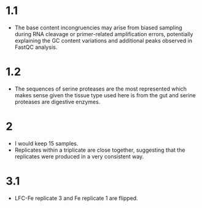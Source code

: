 # 1.1
- The base content incongruencies may arise from biased sampling during RNA cleavage or primer-related amplification errors, potentially explaining the GC content variations and additional peaks observed in FastQC analysis.

# 1.2
- The sequences of serine proteases are the most represented which makes sense given the tissue type used here is from the gut and serine proteases are digestive enzymes.

# 2
- I would keep 15 samples.
- Replicates within a triplicate are close together, suggesting that the replicates were produced in a very consistent way.

# 3.1 
- LFC-Fe replicate 3 and Fe replicate 1 are flipped.